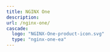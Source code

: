 ```yaml
---
title: NGINX One
description:
url: /nginx-one/
cascade:
  logo: "NGINX-One-product-icon.svg"
  type: "nginx-one-ea"
---
```




